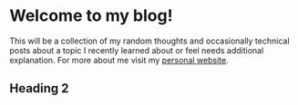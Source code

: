 

# Welcome to my blog!

This will be a collection of my random thoughts and occasionally technical posts about a topic I recently learned about or feel needs additional explanation. For more about me visit my [personal website](https://zzigak.github.io).

## Heading 2

